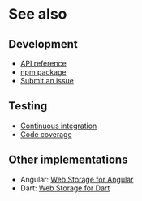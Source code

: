 # See also

## Development
- [API reference](https://api.belin.io/webstorage.js)
- [npm package](https://www.npmjs.com/package/@cedx/webstorage)
- [Submit an issue](https://git.belin.io/cedx/webstorage.js/issues)

## Testing
- [Continuous integration](https://github.com/cedx/webstorage.js/actions)
- [Code coverage](https://coveralls.io/github/cedx/webstorage.js)

## Other implementations
- Angular: [Web Storage for Angular](https://docs.belin.io/ngx-webstorage)
- Dart: [Web Storage for Dart](https://docs.belin.io/webstorage.dart)
